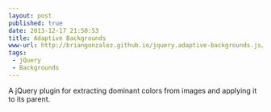```yaml
---
layout: post
published: true
date: 2013-12-17 21:50:53
title: Adaptive Backgrounds
www-url: http://briangonzalez.github.io/jquery.adaptive-backgrounds.js/
tags: 
 - jQuery
 - Backgrounds
---
```


A jQuery plugin for extracting dominant colors from images and applying it to its parent.